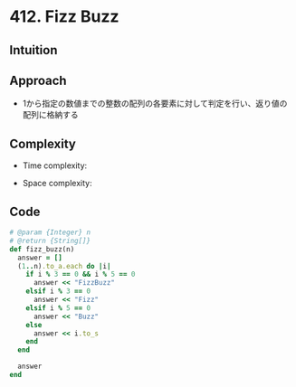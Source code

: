 # 412. Fizz Buzz

## Intuition

## Approach
<!-- Describe your approach to solving the problem. -->
- 1から指定の数値までの整数の配列の各要素に対して判定を行い、返り値の配列に格納する

## Complexity

- Time complexity:
<!-- Add your time complexity here, e.g. $$O(n)$$ -->

- Space complexity:
<!-- Add your space complexity here, e.g. $$O(n)$$ -->

## Code

```ruby
# @param {Integer} n
# @return {String[]}
def fizz_buzz(n)
  answer = []
  (1..n).to_a.each do |i|
    if i % 3 == 0 && i % 5 == 0
      answer << "FizzBuzz"
    elsif i % 3 == 0
      answer << "Fizz"
    elsif i % 5 == 0
      answer << "Buzz"
    else
      answer << i.to_s
    end
  end

  answer
end
```
